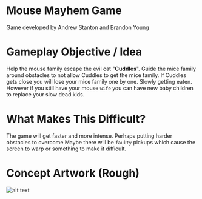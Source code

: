 # Mouse Mayhem Game

Game developed by Andrew Stanton and Brandon Young

# Gameplay Objective / Idea

Help the mouse family escape the evil cat "**Cuddles**".
Guide the mice family around obstacles to not allow Cuddles to get the mice family.
If Cuddles gets close you will lose your mice family one by one. Slowly getting eaten.
However if you still have your mouse `wife` you can have new baby children to replace your slow dead kids.

# What Makes This Difficult?

The game will get faster and more intense. Perhaps putting harder obstacles to overcome
Maybe there will be `faulty` pickups which cause the screen to warp or something to make it difficult.

# Concept Artwork (Rough)

![alt text](https://github.com//andrewstanton/Mouse-Mayhem/master/concept.jpg)